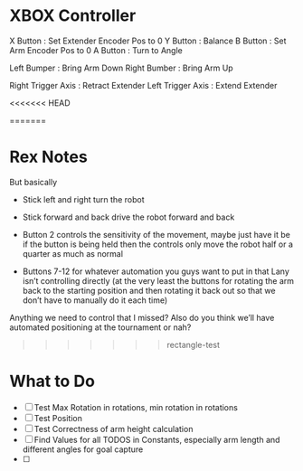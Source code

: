 # XBOX Controller
X Button : Set Extender Encoder Pos to 0
Y Button : Balance
B Button : Set Arm Encoder Pos to 0
A Button : Turn to Angle

Left Bumper : Bring Arm Down
Right Bumber : Bring Arm Up

Right Trigger Axis : Retract Extender
Left Trigger Axis : Extend Extender

<<<<<<< HEAD

=======
# Rex Notes
But basically
- Stick left and right turn the robot

- Stick forward and back drive the robot forward and back

- Button 2 controls the sensitivity of the movement, maybe just have it be if the button is being held then the controls only move the robot half or a quarter as much as normal

- Buttons 7-12 for whatever automation you guys want to put in that Lany isn’t controlling directly (at the very least the buttons for rotating the arm back to the starting position and then rotating it back out so that we don’t have to manually do it each time) 

Anything we need to control that I missed?
Also do you think we’ll have automated positioning at the tournament or nah?
>>>>>>> rectangle-test


# What to Do
- [ ] Test Max Rotation in rotations, min rotation in rotations
- [ ] Test Position
- [ ] Test Correctness of arm height calculation
- [ ] Find Values for all TODOS in Constants, especially arm length and different angles for goal capture 
- [ ] 
